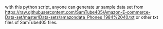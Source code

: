 with this python script, anyone can generate ur sample data set from 
https://raw.githubusercontent.com/SamTube405/Amazon-E-commerce-Data-set/master/Data-sets/amazondata_Phones_1984%2040.txt or other txt files of SamTube405 files.
